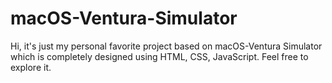 # macOS-Ventura-Simulator
Hi, it's just my personal favorite project based on macOS-Ventura Simulator which is completely designed using HTML, CSS, JavaScript. Feel free to explore it.
